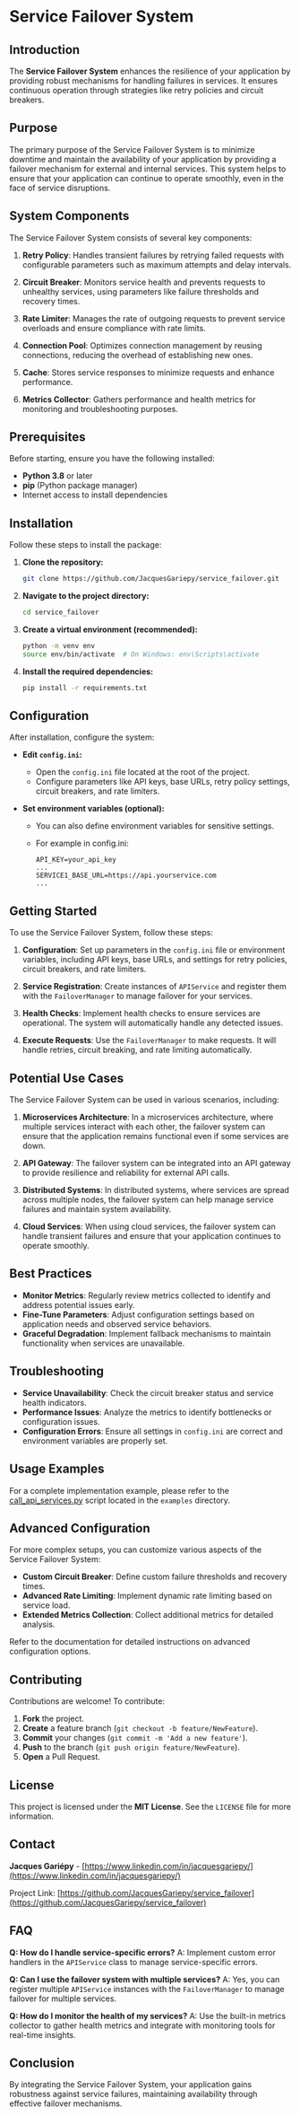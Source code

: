 # Service Failover System

## Introduction

The **Service Failover System** enhances the resilience of your application by providing robust mechanisms for handling failures in services. It ensures continuous operation through strategies like retry policies and circuit breakers.

## Purpose

The primary purpose of the Service Failover System is to minimize downtime and maintain the availability of your application by providing a failover mechanism for external and internal services. This system helps to ensure that your application can continue to operate smoothly, even in the face of service disruptions.

## System Components

The Service Failover System consists of several key components:

1. **Retry Policy**: Handles transient failures by retrying failed requests with configurable parameters such as maximum attempts and delay intervals.

2. **Circuit Breaker**: Monitors service health and prevents requests to unhealthy services, using parameters like failure thresholds and recovery times.

3. **Rate Limiter**: Manages the rate of outgoing requests to prevent service overloads and ensure compliance with rate limits.

4. **Connection Pool**: Optimizes connection management by reusing connections, reducing the overhead of establishing new ones.

5. **Cache**: Stores service responses to minimize requests and enhance performance.

6. **Metrics Collector**: Gathers performance and health metrics for monitoring and troubleshooting purposes.

## Prerequisites

Before starting, ensure you have the following installed:

- **Python 3.8** or later
- **pip** (Python package manager)
- Internet access to install dependencies

## Installation

Follow these steps to install the package:

1. **Clone the repository:**

   ```bash
   git clone https://github.com/JacquesGariepy/service_failover.git
   ```

2. **Navigate to the project directory:**

   ```bash
   cd service_failover
   ```

3. **Create a virtual environment (recommended):**

   ```bash
   python -m venv env
   source env/bin/activate  # On Windows: env\Scripts\activate
   ```

4. **Install the required dependencies:**

   ```bash
   pip install -r requirements.txt
   ```

## Configuration

After installation, configure the system:

- **Edit `config.ini`:**

  - Open the `config.ini` file located at the root of the project.
  - Configure parameters like API keys, base URLs, retry policy settings, circuit breakers, and rate limiters.

- **Set environment variables (optional):**

  - You can also define environment variables for sensitive settings.
  - For example in config.ini:

    ```plaintext
    API_KEY=your_api_key
    ...
    SERVICE1_BASE_URL=https://api.yourservice.com
    ...
    ```

## Getting Started

To use the Service Failover System, follow these steps:

1. **Configuration**: Set up parameters in the `config.ini` file or environment variables, including API keys, base URLs, and settings for retry policies, circuit breakers, and rate limiters.

2. **Service Registration**: Create instances of `APIService` and register them with the `FailoverManager` to manage failover for your services.

3. **Health Checks**: Implement health checks to ensure services are operational. The system will automatically handle any detected issues.

4. **Execute Requests**: Use the `FailoverManager` to make requests. It will handle retries, circuit breaking, and rate limiting automatically.

## Potential Use Cases

The Service Failover System can be used in various scenarios, including:

1. **Microservices Architecture**: In a microservices architecture, where multiple services interact with each other, the failover system can ensure that the application remains functional even if some services are down.

2. **API Gateway**: The failover system can be integrated into an API gateway to provide resilience and reliability for external API calls.

3. **Distributed Systems**: In distributed systems, where services are spread across multiple nodes, the failover system can help manage service failures and maintain system availability.

4. **Cloud Services**: When using cloud services, the failover system can handle transient failures and ensure that your application continues to operate smoothly.

## Best Practices

- **Monitor Metrics**: Regularly review metrics collected to identify and address potential issues early.
- **Fine-Tune Parameters**: Adjust configuration settings based on application needs and observed service behaviors.
- **Graceful Degradation**: Implement fallback mechanisms to maintain functionality when services are unavailable.

## Troubleshooting

- **Service Unavailability**: Check the circuit breaker status and service health indicators.
- **Performance Issues**: Analyze the metrics to identify bottlenecks or configuration issues.
- **Configuration Errors**: Ensure all settings in `config.ini` are correct and environment variables are properly set.

## Usage Examples

For a complete implementation example, please refer to the [call_api_services.py](examples/call_api_services.py) script located in the `examples` directory.

## Advanced Configuration

For more complex setups, you can customize various aspects of the Service Failover System:

- **Custom Circuit Breaker**: Define custom failure thresholds and recovery times.
- **Advanced Rate Limiting**: Implement dynamic rate limiting based on service load.
- **Extended Metrics Collection**: Collect additional metrics for detailed analysis.

Refer to the documentation for detailed instructions on advanced configuration options.

## Contributing

Contributions are welcome! To contribute:

1. **Fork** the project.
2. **Create** a feature branch (`git checkout -b feature/NewFeature`).
3. **Commit** your changes (`git commit -m 'Add a new feature'`).
4. **Push** to the branch (`git push origin feature/NewFeature`).
5. **Open** a Pull Request.

## License

This project is licensed under the **MIT License**. See the `LICENSE` file for more information.

## Contact

**Jacques Gariépy** - [https://www.linkedin.com/in/jacquesgariepy/](https://www.linkedin.com/in/jacquesgariepy/)

Project Link: [https://github.com/JacquesGariepy/service_failover](https://github.com/JacquesGariepy/service_failover)

## FAQ

**Q: How do I handle service-specific errors?**
A: Implement custom error handlers in the `APIService` class to manage service-specific errors.

**Q: Can I use the failover system with multiple services?**
A: Yes, you can register multiple `APIService` instances with the `FailoverManager` to manage failover for multiple services.

**Q: How do I monitor the health of my services?**
A: Use the built-in metrics collector to gather health metrics and integrate with monitoring tools for real-time insights.

## Conclusion

By integrating the Service Failover System, your application gains robustness against service failures, maintaining availability through effective failover mechanisms.
